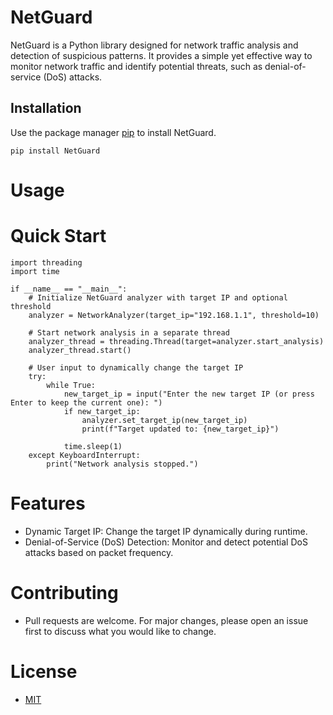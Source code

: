 # NetGuard

NetGuard is a Python library designed for network traffic analysis and detection of suspicious patterns. It provides a simple yet effective way to monitor network traffic and identify potential threats, such as denial-of-service (DoS) attacks.

## Installation

Use the package manager [pip](https://pip.pypa.io/en/stable/) to install NetGuard.

```pip install NetGuard```


# Usage
# Quick Start

```from NetGuard.analyzer import NetworkAnalyzer
import threading
import time

if __name__ == "__main__":
    # Initialize NetGuard analyzer with target IP and optional threshold
    analyzer = NetworkAnalyzer(target_ip="192.168.1.1", threshold=10)

    # Start network analysis in a separate thread
    analyzer_thread = threading.Thread(target=analyzer.start_analysis)
    analyzer_thread.start()

    # User input to dynamically change the target IP
    try:
        while True:
            new_target_ip = input("Enter the new target IP (or press Enter to keep the current one): ")
            if new_target_ip:
                analyzer.set_target_ip(new_target_ip)
                print(f"Target updated to: {new_target_ip}")

            time.sleep(1)
    except KeyboardInterrupt:
        print("Network analysis stopped.")
```

# Features

- Dynamic Target IP: Change the target IP dynamically during runtime.
- Denial-of-Service (DoS) Detection: Monitor and detect potential DoS attacks based on packet frequency.
  
# Contributing

- Pull requests are welcome. For major changes, please open an issue first to discuss what you would like to change.
  
# License

- [MIT](https://opensource.org/licenses/MIT)
